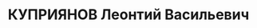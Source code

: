 ---
title: КУПРИЯНОВ Леонтий Васильевич
description: "Род. в 1894, с. Арзгир, русский, обр.: малограмотный, бывший член ВКП(б).\
  \ Проживал: с. Арзгир. Заведующий МТФ \n  Арестован 02.10.1937. Приговор: ВМН. Расстрелян"
---